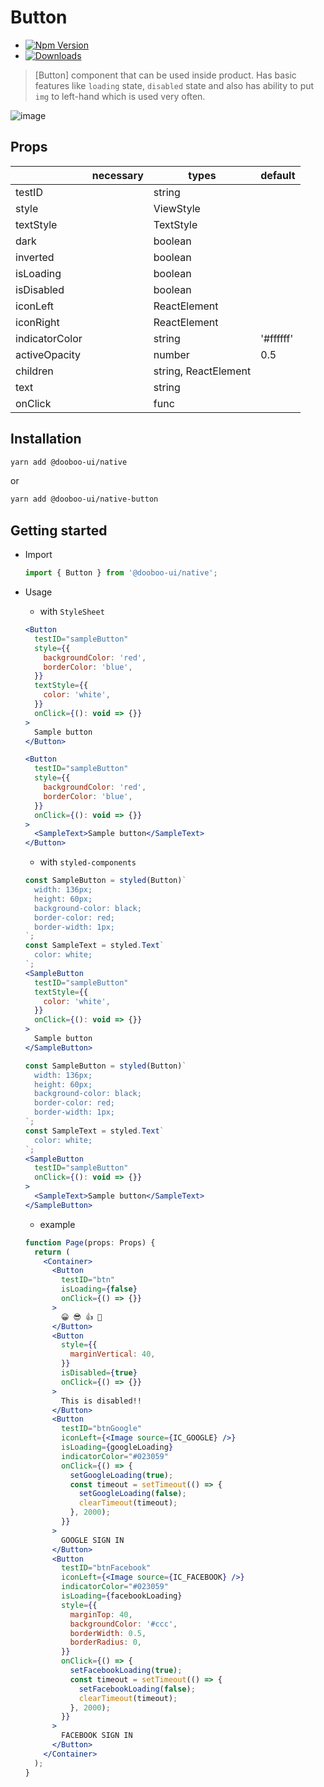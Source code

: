 # Button

- [![Npm Version](http://img.shields.io/npm/v/@dooboo-ui/native-button.svg?style=flat-square)](https://npmjs.org/package/@dooboo-ui/native-button)
- [![Downloads](http://img.shields.io/npm/dm/@dooboo-ui/native-button.svg?style=flat-square)](https://npmjs.org/package/@dooboo-ui/native-button)


> [Button] component that can be used inside product. Has basic features like `loading` state, `disabled` state and also has ability to put `img` to left-hand which is used very often.

![image](https://user-images.githubusercontent.com/27461460/62291727-9be84100-b49f-11e9-8ce5-ceaa1dc3153e.png)


## Props

|                | necessary | types                | default |
| -------------- | --------- | -------------------- | ------- |
| testID         |           | string               |         |
| style          |           | ViewStyle            |         |
| textStyle      |           | TextStyle            |         |
| dark           |           | boolean              |         |
| inverted       |           | boolean              |         |
| isLoading      |           | boolean              |         |
| isDisabled     |           | boolean              |         |
| iconLeft       |           | ReactElement         |         |
| iconRight      |           | ReactElement         |         |
| indicatorColor |           | string               |'#ffffff'|
| activeOpacity  |           | number               |   0.5   |
| children       |           | string, ReactElement |         |
| text           |           | string               |         |
| onClick        |           | func                 |         |

## Installation

```sh
yarn add @dooboo-ui/native
```

or

```sh
yarn add @dooboo-ui/native-button
```

## Getting started

- Import

  ```javascript
  import { Button } from '@dooboo-ui/native';
  ```

- Usage
  - with `StyleSheet`
  ```jsx
  <Button
    testID="sampleButton"
    style={{
      backgroundColor: 'red',
      borderColor: 'blue',
    }}
    textStyle={{
      color: 'white',
    }}
    onClick={(): void => {}}
  >
    Sample button
  </Button>
  ```
  ```jsx
  <Button
    testID="sampleButton"
    style={{
      backgroundColor: 'red',
      borderColor: 'blue',
    }}
    onClick={(): void => {}}
  >
    <SampleText>Sample button</SampleText>
  </Button>
  ```

  - with `styled-components`
  ```jsx
  const SampleButton = styled(Button)`
    width: 136px;
    height: 60px;
    background-color: black;
    border-color: red;
    border-width: 1px;
  `;
  const SampleText = styled.Text`
    color: white;
  `;
  <SampleButton
    testID="sampleButton"
    textStyle={{
      color: 'white',
    }}
    onClick={(): void => {}}
  >
    Sample button
  </SampleButton>
  ```
  ```jsx
  const SampleButton = styled(Button)`
    width: 136px;
    height: 60px;
    background-color: black;
    border-color: red;
    border-width: 1px;
  `;
  const SampleText = styled.Text`
    color: white;
  `;
  <SampleButton
    testID="sampleButton"
    onClick={(): void => {}}
  >
    <SampleText>Sample button</SampleText>
  </SampleButton>
  ```

  - example
  ```jsx
  function Page(props: Props) {
    return (
      <Container>
        <Button
          testID="btn"
          isLoading={false}
          onClick={() => {}}
        >
          😀 😎 👍 💯
        </Button>
        <Button
          style={{
            marginVertical: 40,
          }}
          isDisabled={true}
          onClick={() => {}}
        >
          This is disabled!!
        </Button>
        <Button
          testID="btnGoogle"
          iconLeft={<Image source={IC_GOOGLE} />}
          isLoading={googleLoading}
          indicatorColor="#023059"
          onClick={() => {
            setGoogleLoading(true);
            const timeout = setTimeout(() => {
              setGoogleLoading(false);
              clearTimeout(timeout);
            }, 2000);
          }}
        >
          GOOGLE SIGN IN
        </Button>
        <Button
          testID="btnFacebook"
          iconLeft={<Image source={IC_FACEBOOK} />}
          indicatorColor="#023059"
          isLoading={facebookLoading}
          style={{
            marginTop: 40,
            backgroundColor: '#ccc',
            borderWidth: 0.5,
            borderRadius: 0,
          }}
          onClick={() => {
            setFacebookLoading(true);
            const timeout = setTimeout(() => {
              setFacebookLoading(false);
              clearTimeout(timeout);
            }, 2000);
          }}
        >
          FACEBOOK SIGN IN
        </Button>
      </Container>
    );
  }
  ```